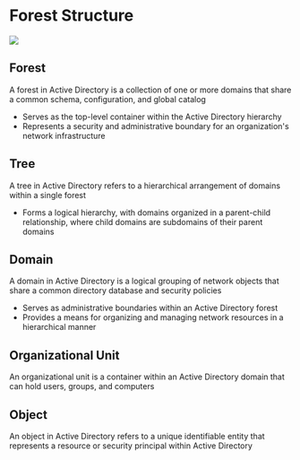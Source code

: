 # Forest Structure

![](https://github.com/JonmarCorpuz/SecondBrain/blob/main/Assets/jouiuouoouioyiuooewiruweorituwpreworew.png)

## Forest

A forest in Active Directory is a collection of one or more domains that share a common schema, configuration, and global catalog

* Serves as the top-level container within the Active Directory hierarchy
* Represents a security and administrative boundary for an organization's network infrastructure

## Tree

A tree in Active Directory refers to a hierarchical arrangement of domains within a single forest

* Forms a logical hierarchy, with domains organized in a parent-child relationship, where child domains are subdomains of their parent domains

## Domain

A domain in Active Directory is a logical grouping of network objects that share a common directory database and security policies

* Serves as administrative boundaries within an Active Directory forest
* Provides a means for organizing and managing network resources in a hierarchical manner

## Organizational Unit

An organizational unit is a container within an Active Directory domain that can hold users, groups, and computers

## Object

An object in Active Directory refers to a unique identifiable entity that represents a resource or security principal within Active Directory
